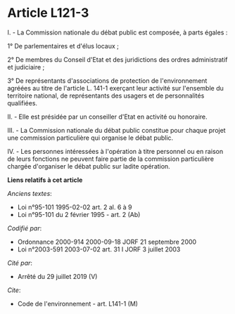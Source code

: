 # Article L121-3

I. - La Commission nationale du débat public est composée, à parts égales :

1° De parlementaires et d'élus locaux ;

2° De membres du Conseil d'Etat et des juridictions des ordres administratif et judiciaire ;

3° De représentants d'associations de protection de l'environnement agréées au titre de l'article L. 141-1 exerçant leur
activité sur l'ensemble du territoire national, de représentants des usagers et de personnalités qualifiées.

II. - Elle est présidée par un conseiller d'Etat en activité ou honoraire.

III. - La Commission nationale du débat public constitue pour chaque projet une commission particulière qui organise le débat
public.

IV. - Les personnes intéressées à l'opération à titre personnel ou en raison de leurs fonctions ne peuvent faire partie de la
commission particulière chargée d'organiser le débat public sur ladite opération.

**Liens relatifs à cet article**

_Anciens textes_:

  - Loi n°95-101 1995-02-02 art. 2 al. 6 à 9
  - Loi n°95-101 du 2 février 1995 - art. 2 (Ab)

_Codifié par_:

  - Ordonnance 2000-914 2000-09-18 JORF 21 septembre 2000
  - Loi n°2003-591 2003-07-02 art. 31 I JORF 3 juillet 2003

_Cité par_:

  - Arrêté du 29 juillet 2019 (V)

_Cite_:

  - Code de l'environnement - art. L141-1 (M)
